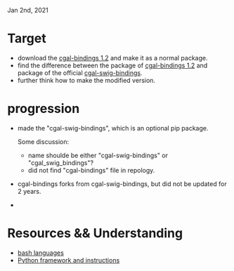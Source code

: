 Jan 2nd, 2021

# Target
- download the [cgal-bindings 1.2](https://pypi.org/project/cgal-bindings/#modal-close) and make it as a normal package.
- find the difference between the package of [cgal-bindings 1.2](https://pypi.org/project/cgal-bindings/#modal-close) and package of the official [cgal-swig-bindings](https://github.com/CGAL/cgal-swig-bindings).
- further think how to make the modified version.

# progression
- made the "cgal-swig-bindings", which is an optional pip package.

    Some discussion: 
    - name shoulde be either "cgal-swig-bindings" or "cgal_swig_bindings"?
    - did not find "cgal-bindings" file in repology.

- cgal-bindings forks from cgal-swig-bindings, but did not be updated for 2 years.
- 


# Resources && Understanding
- [bash languages](https://ryanstutorials.net/bash-scripting-tutorial/bash-script.php)
- [Python framework and instructions](https://pip.pypa.io/en/stable/development/)

